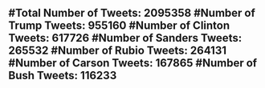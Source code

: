 #Total Number of Tweets: 2095358 
#Number of Trump Tweets: 955160
#Number of Clinton Tweets: 617726
#Number of Sanders Tweets: 265532
#Number of Rubio Tweets: 264131
#Number of Carson Tweets: 167865
#Number of Bush Tweets: 116233
---
